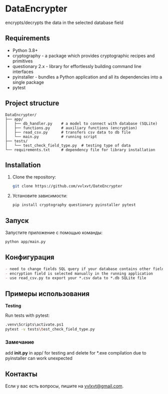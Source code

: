 # DataEncrypter
encrypts/decrypts the data in the selected database field 

## Requirements

- Python 3.8+
- cryptography - a package which provides cryptographic recipes and primitives
- questionary 2.x - library for effortlessly building command line interfaces
- pyinstaller - bundles a Python application and all its dependencies into a single package
- pytest

## Project structure

```plaintext
DataEncrypter/
├── app/
│   ├── db_handler.py    # a model to connect with database (SQLite)
│   ├── functions.py     # auxiliary functions (encryption)
│   ├── read_csv.py      # transfers csv data to db file
│   └── main.py          # running script
├── tests/
│   └── test_check_field_type.py  # testing type of data
└── requirements.txt     # dependency file for library installation
```
## Installation

1. Clone the repository:
    ```bash
    git clone https://github.com/vvlxvt/DateEncrypter
    ```

2. Установите зависимости:
    ```bash
    pip install cryptography questionary pyinstaller pytest
    ```

## Запуск

Запустите приложение с помощью команды:
   ```bash
   python app/main.py
   ```
## Конфигурация

```markdown
- need to change fields SQL query if your database contains other fields
- encryption field is selected manually in the running application
- use read_csv.py to export your *.csv data to *.db SQLite file 
```
## Примеры использования

**Testing**

Run tests with pytest:

```bash
.venv\Scripts\activate.ps1
pytest -v tests\test_check_field_type.py
```

### Замечание
add __init.py__ in app/ for testing and delete for *.exe compilation due to pyinstaller can work unexpected

## Контакты

Если у вас есть вопросы, пишите на [vvlxvt@gmail.com](vvlxvt@gmail.com).
